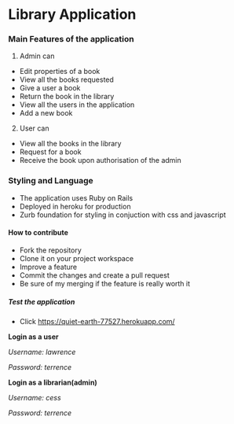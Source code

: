 # Library Application

### Main Features of the application

1. Admin can 

* Edit properties of a book
* View all the books requested
* Give a user a book
* Return the book in the library
* View all the users in the application
* Add a new book



2. User can
 * View all the books in the library
 * Request for a book
 * Receive the book upon authorisation of the admin
 
 ### Styling and Language
 * The application uses Ruby on Rails
 * Deployed in heroku for production 
 * Zurb foundation for styling in conjuction with css and javascript
 
 #### How to contribute
 * Fork the repository
 * Clone it on your project workspace
 * Improve a feature 
 * Commit the changes and create a pull request
 * Be sure of my merging if the feature is really worth it
##### Test the application
* Click  https://quiet-earth-77527.herokuapp.com/

__Login as a user__

*Username: lawrence*
>
*Password: terrence*
>
__Login as a librarian(admin)__
>
*Username: cess*
>
*Password: terrence*


